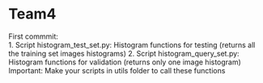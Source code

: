# Team4

First commmit:  
    1. Script histogram_test_set.py: Histogram functions for testing (returns all the training set images histograms)
    2. Script histogram_query_set.py: Histogram functions for validation (returns only one image histogram)
Important: Make your scripts in utils folder to call these functions
